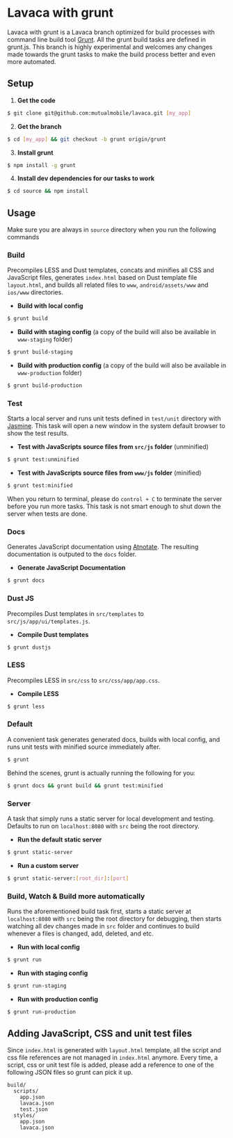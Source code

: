 # Lavaca with grunt

Lavaca with grunt is a Lavaca branch optimized for build processes with command line build tool [Grunt](http://gruntjs.com). All the grunt build tasks are defined in grunt.js. This branch is highly experimental and welcomes any changes made towards the grunt tasks to make the build process better and even more automated. 

## Setup

1. __Get the code__
```bash
$ git clone git@github.com:mutualmobile/lavaca.git [my_app]
```

2. __Get the branch__
```bash
$ cd [my_app] && git checkout -b grunt origin/grunt
```

3. __Install grunt__
```bash
$ npm install -g grunt
```

4. __Install dev dependencies for our tasks to work__
```bash
$ cd source && npm install
```

## Usage

Make sure you are always in `source` directory when you run the following commands

### Build

Precompiles LESS and Dust templates, concats and minifies all CSS and JavaScript files, generates `index.html` based on Dust template file `layout.html`, and builds all related files to `www`, `android/assets/www` and `ios/www` directories. 

- __Build with local config__
```bash
$ grunt build
```

- __Build with staging config__ (a copy of the build will also be available in `www-staging` folder)
```bash
$ grunt build-staging
```

- __Build with production config__ (a copy of the build will also be available in `www-production` folder)
```bash
$ grunt build-production
```

### Test

Starts a local server and runs unit tests defined in `test/unit` directory with [Jasmine](http://pivotal.github.com/jasmine/). This task will open a new window in the system default browser to show the test results.

- __Test with JavaScripts source files from `src/js` folder__ (unminified)
```bash
$ grunt test:unminified
```

- __Test with JavaScripts source files from `www/js` folder__ (minified)
```bash
$ grunt test:minified
``` 

When you return to terminal, please do `control + C` to terminate the server before you run more tasks. This task is not smart enough to shut down the server when tests are done.

### Docs

Generates JavaScript documentation using [Atnotate](https://github.com/mutualmobile/lavaca/wiki/5.4.-Documentation-Generation-with-Atnotate). The resulting documentation is outputed to the `docs` folder.

- __Generate JavaScript Documentation__
```bash
$ grunt docs
```

### Dust JS

Precompiles Dust templates in `src/templates` to `src/js/app/ui/templates.js`.

- __Compile Dust templates__
```bash
$ grunt dustjs
```

### LESS

Precompiles LESS in `src/css` to `src/css/app/app.css`.

- __Compile LESS__
```bash
$ grunt less
```

### Default

A convenient task generates generated docs, builds with local config, and runs unit tests with minified source immediately after.

```bash
$ grunt
```

Behind the scenes, grunt is actually running the following for you:
```bash
$ grunt docs && grunt build && grunt test:minified
```

### Server

A task that simply runs a static server for local development and testing. Defaults to run on `localhost:8080` with `src` being the root directory.

- __Run the default static server__
```bash
$ grunt static-server
```

- __Run a custom server__
```bash
$ grunt static-server:[root_dir]:[port]
```

### Build, Watch & Build more automatically

Runs the aforementioned build task first, starts a static server at `localhost:8080` with `src` being the root directory for debugging, then starts watching all dev changes made in `src` folder and continues to build whenever a files is changed, add, deleted, and etc.

- __Run with local config__
```bash
$ grunt run
```

- __Run with staging config__
```bash
$ grunt run-staging
```

- __Run with production config__
```bash
$ grunt run-production
```

## Adding JavaScript, CSS and unit test files

Since `index.html` is generated with `layout.html` template, all the script and css file references are not managed in `index.html` anymore. Every time, a script, css or unit test file is added, please add a reference to one of the following JSON files so grunt can pick it up.
```
build/
  scripts/
    app.json
    lavaca.json
    test.json
  styles/
    app.json
    lavaca.json
```
